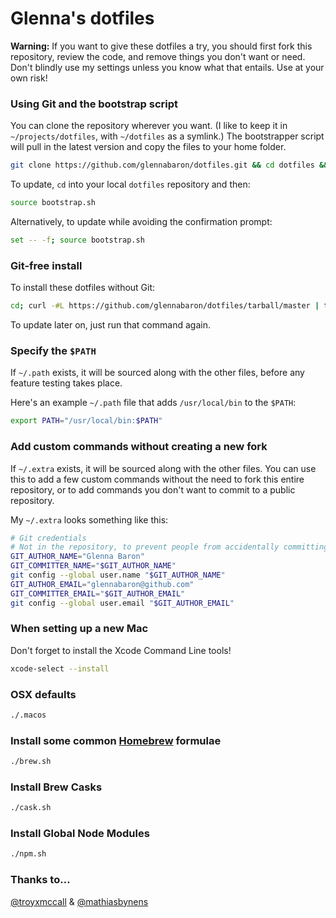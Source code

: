 # Glenna's dotfiles

**Warning:** If you want to give these dotfiles a try, you should first fork this repository, review the code, and remove things you don't want or need. Don't blindly use my settings unless you know what that entails. Use at your own risk!

### Using Git and the bootstrap script
You can clone the repository wherever you want. (I like to keep it in `~/projects/dotfiles`, with `~/dotfiles` as a symlink.) The bootstrapper script will pull in the latest version and copy the files to your home folder.

```bash
git clone https://github.com/glennabaron/dotfiles.git && cd dotfiles && source bootstrap.sh
```

To update, `cd` into your local `dotfiles` repository and then:

```bash
source bootstrap.sh
```

Alternatively, to update while avoiding the confirmation prompt:

```bash
set -- -f; source bootstrap.sh
```

### Git-free install
To install these dotfiles without Git:

```bash
cd; curl -#L https://github.com/glennabaron/dotfiles/tarball/master | tar -xzv --strip-components 1 --exclude={README.md,bootstrap.sh,LICENSE-MIT.txt}
```

To update later on, just run that command again.

### Specify the `$PATH`
If `~/.path` exists, it will be sourced along with the other files, before any feature testing takes place.

Here's an example `~/.path` file that adds `/usr/local/bin` to the `$PATH`:

```bash
export PATH="/usr/local/bin:$PATH"
```

### Add custom commands without creating a new fork
If `~/.extra` exists, it will be sourced along with the other files. You can use this to add a few custom commands without the need to fork this entire repository, or to add commands you don't want to commit to a public repository.

My `~/.extra` looks something like this:

```bash
# Git credentials
# Not in the repository, to prevent people from accidentally committing under my name
GIT_AUTHOR_NAME="Glenna Baron"
GIT_COMMITTER_NAME="$GIT_AUTHOR_NAME"
git config --global user.name "$GIT_AUTHOR_NAME"
GIT_AUTHOR_EMAIL="glennabaron@github.com"
GIT_COMMITTER_EMAIL="$GIT_AUTHOR_EMAIL"
git config --global user.email "$GIT_AUTHOR_EMAIL"
```

### When setting up a new Mac

Don't forget to install the Xcode Command Line tools!
```bash
xcode-select --install
```

### OSX defaults

```bash
./.macos
```

### Install some common [Homebrew](http://brew.sh/) formulae

```bash
./brew.sh
```

### Install Brew Casks

```bash
./cask.sh
```

### Install Global Node Modules

```bash
./npm.sh
```

### Thanks to…
[@troyxmccall](https://github.com/troyxmccall/dotfiles) & [@mathiasbynens](https://github.com/mathiasbynens/dotfiles)
